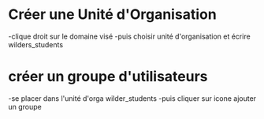 # Créer une Unité d'Organisation
-clique droit sur le domaine visé
-puis choisir unité d'organisation et écrire wilders_students

# créer un groupe d'utilisateurs
-se placer dans l'unité d'orga wilder_students
-puis cliquer sur icone ajouter un groupe 
